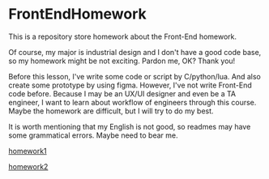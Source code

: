 # FrontEndHomework

This is a repository store homework about the Front-End homework.  

Of course, my major is industrial design and I don't have a good code base, so my homework might be not exciting. Pardon me, OK? Thank you!

Before this lesson, I've write some code or script by C/python/lua. And also create some prototype by using figma. However, I've not write Front-End code before. Because I may be an UX/UI designer and even be a TA engineer, I want to learn about workflow of engineers through this course. Maybe the homework are difficult, but I will try to do my best.  

It is worth mentioning that my English is not good, so readmes may have some grammatical errors. Maybe need to bear me.  

[homework1](https://github.com/wujinhjun/FrontEndHomework/tree/main/Homework1)  

[homework2](https://github.com/wujinhjun/FrontEndHomework/tree/main/Homework2)  